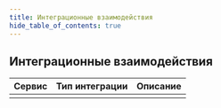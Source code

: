 ```yaml
---
title: Интеграционные взаимодействия
hide_table_of_contents: true
---
```


## Интеграционные взаимодействия
| Сервис | Тип интеграции | Описание |
| ------ | -------------- | -------- |
|     |       |          |
